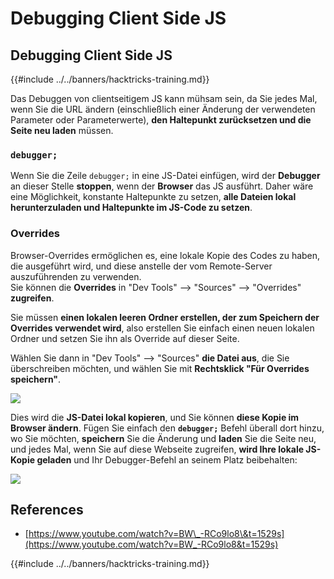 # Debugging Client Side JS

## Debugging Client Side JS

{{#include ../../banners/hacktricks-training.md}}

Das Debuggen von clientseitigem JS kann mühsam sein, da Sie jedes Mal, wenn Sie die URL ändern (einschließlich einer Änderung der verwendeten Parameter oder Parameterwerte), **den Haltepunkt zurücksetzen und die Seite neu laden** müssen.

### `debugger;`

Wenn Sie die Zeile `debugger;` in eine JS-Datei einfügen, wird der **Debugger** an dieser Stelle **stoppen**, wenn der **Browser** das JS ausführt. Daher wäre eine Möglichkeit, konstante Haltepunkte zu setzen, **alle Dateien lokal herunterzuladen und Haltepunkte im JS-Code zu setzen**.

### Overrides

Browser-Overrides ermöglichen es, eine lokale Kopie des Codes zu haben, die ausgeführt wird, und diese anstelle der vom Remote-Server auszuführenden zu verwenden.\
Sie können die **Overrides** in "Dev Tools" --> "Sources" --> "Overrides" **zugreifen**.

Sie müssen **einen lokalen leeren Ordner erstellen, der zum Speichern der Overrides verwendet wird**, also erstellen Sie einfach einen neuen lokalen Ordner und setzen Sie ihn als Override auf dieser Seite.

Wählen Sie dann in "Dev Tools" --> "Sources" **die Datei aus**, die Sie überschreiben möchten, und wählen Sie mit **Rechtsklick "Für Overrides speichern"**.

![](<../../images/image (742).png>)

Dies wird die **JS-Datei lokal kopieren**, und Sie können **diese Kopie im Browser ändern**. Fügen Sie einfach den **`debugger;`** Befehl überall dort hinzu, wo Sie möchten, **speichern** Sie die Änderung und **laden** Sie die Seite neu, und jedes Mal, wenn Sie auf diese Webseite zugreifen, **wird Ihre lokale JS-Kopie geladen** und Ihr Debugger-Befehl an seinem Platz beibehalten:

![](<../../images/image (594).png>)

## References

- [https://www.youtube.com/watch?v=BW\_-RCo9lo8\&t=1529s](https://www.youtube.com/watch?v=BW_-RCo9lo8&t=1529s)

{{#include ../../banners/hacktricks-training.md}}

